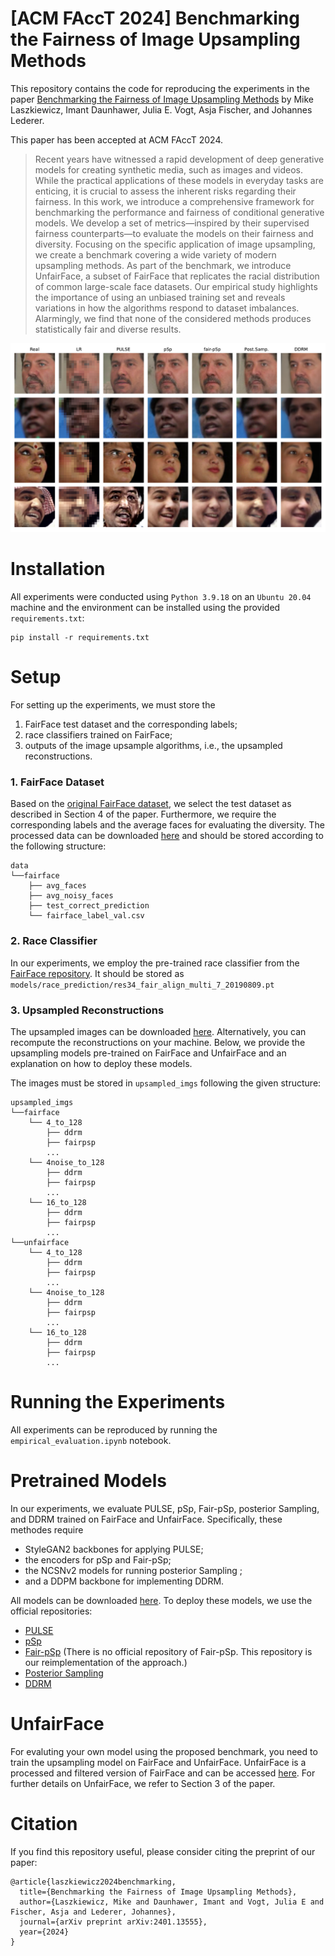 # [ACM FAccT 2024] Benchmarking the Fairness of Image Upsampling Methods

This repository contains the code for reproducing the experiments in the paper [Benchmarking the Fairness of Image Upsampling Methods](https://arxiv.org/pdf/2401.13555.pdf) by Mike Laszkiewicz, Imant Daunhawer, Julia E. Vogt, Asja Fischer, and Johannes Lederer.

This paper has been accepted at ACM FAccT 2024.

> Recent years have witnessed a rapid development of deep generative models for creating synthetic media, such as images and videos. While the practical applications of these models in everyday tasks are enticing, it is crucial to assess the inherent risks regarding their fairness. In this work, we introduce a comprehensive framework for benchmarking the performance and fairness of conditional generative models. We develop a set of metrics—inspired by their supervised fairness counterparts—to evaluate the models on their fairness and diversity. Focusing on the specific application of image upsampling, we create a benchmark covering a wide variety of modern upsampling methods. As part of the benchmark, we introduce UnfairFace, a subset of FairFace that replicates the racial distribution of common large-scale face datasets. Our empirical study highlights the importance of using an unbiased training set and reveals variations in how the algorithms respond to dataset imbalances. Alarmingly, we find that none of the considered methods produces statistically fair and diverse results.

![](assets/teaser.png)


# Installation 
All experiments were conducted using `Python 3.9.18` on an `Ubuntu 20.04` machine and the environment can be installed using the provided `requirements.txt`: 
```
pip install -r requirements.txt
```

# Setup 
For setting up the experiments, we must store the
1. FairFace test dataset and the corresponding labels; 
2. race classifiers trained on FairFace; 
3. outputs of the image upsample algorithms, i.e., the upsampled reconstructions. 

### 1. FairFace Dataset 
Based on the [original FairFace dataset](https://github.com/joojs/fairface), we select the test dataset as described in Section 4 of the paper. Furthermore, we require the corresponding labels and the average faces for evaluating the diversity. The processed data can be downloaded [here](https://ruhr-uni-bochum.sciebo.de/s/nLTcWsfJuFJ3FH8) and should be stored according to the following structure: 
```
data
└──fairface
    ├── avg_faces
    ├── avg_noisy_faces
    ├── test_correct_prediction
    └── fairface_label_val.csv

```

### 2. Race Classifier
In our experiments, we employ the pre-trained race classifier from the [FairFace repository](https://github.com/dchen236/FairFace). It should be stored as `models/race_prediction/res34_fair_align_multi_7_20190809.pt`

### 3. Upsampled Reconstructions
The upsampled images can be downloaded [here](https://ruhr-uni-bochum.sciebo.de/s/M83uuJL8wuwCsY6). 
Alternatively, you can recompute the reconstructions on your machine. Below, we provide the upsampling models pre-trained on FairFace and UnfairFace and an explanation on how to deploy these models. 

The images must be stored in `upsampled_imgs` following the given structure: 
```
upsampled_imgs
└──fairface
    └── 4_to_128
        ├── ddrm
        ├── fairpsp
        ...
    └── 4noise_to_128
        ├── ddrm
        ├── fairpsp
        ...
    └── 16_to_128
        ├── ddrm
        ├── fairpsp
        ...
└──unfairface
    └── 4_to_128
        ├── ddrm
        ├── fairpsp
        ...
    └── 4noise_to_128
        ├── ddrm
        ├── fairpsp
        ...
    └── 16_to_128
        ├── ddrm
        ├── fairpsp
        ...
```

# Running the Experiments
All experiments can be reproduced by running the `empirical_evaluation.ipynb` notebook.


# Pretrained Models
In our experiments, we evaluate PULSE, pSp, Fair-pSp, posterior Sampling, and DDRM trained on FairFace and UnfairFace. Specifically, these methodes require 
- StyleGAN2 backbones for applying PULSE;
- the encoders for pSp and Fair-pSp;
- the NCSNv2 models for running posterior Sampling ;
- and a DDPM backbone for implementing DDRM.

All models can be downloaded [here](https://ruhr-uni-bochum.sciebo.de/s/PpVolx8XPzRFylI). To deploy these models, we use the official repositories: 
- [PULSE](https://github.com/adamian98/pulse)  
- [pSp](https://github.com/eladrich/pixel2style2pixel)
- [Fair-pSp](https://github.com/MikeLasz/Fair-pSp) (There is no official repository of Fair-pSp. This repository is our reimplementation of the approach.)
- [Posterior Sampling](https://github.com/ajiljalal/code-cs-fairness)
- [DDRM](https://github.com/bahjat-kawar/ddrm)

# UnfairFace 
For evaluting your own model using the proposed benchmark, you need to train the upsampling model on FairFace and UnfairFace. UnfairFace is a processed and filtered version of FairFace and can be accessed [here](https://ruhr-uni-bochum.sciebo.de/s/eWzVGs5lMgMVgW8). For further details on UnfairFace, we refer to Section 3 of the paper. 

# Citation 
If you find this repository useful, please consider citing the preprint of our paper:
```
@article{laszkiewicz2024benchmarking,
  title={Benchmarking the Fairness of Image Upsampling Methods},
  author={Laszkiewicz, Mike and Daunhawer, Imant and Vogt, Julia E and Fischer, Asja and Lederer, Johannes},
  journal={arXiv preprint arXiv:2401.13555},
  year={2024}
}
```